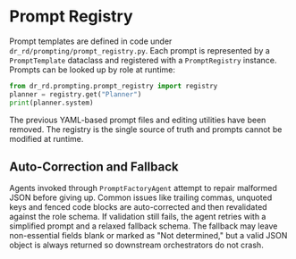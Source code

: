 # Prompt Registry

Prompt templates are defined in code under `dr_rd/prompting/prompt_registry.py`.
Each prompt is represented by a `PromptTemplate` dataclass and registered with a
`PromptRegistry` instance. Prompts can be looked up by role at runtime:

```python
from dr_rd.prompting.prompt_registry import registry
planner = registry.get("Planner")
print(planner.system)
```

The previous YAML-based prompt files and editing utilities have been removed.
The registry is the single source of truth and prompts cannot be modified at
runtime.

## Auto-Correction and Fallback

Agents invoked through `PromptFactoryAgent` attempt to repair malformed JSON
before giving up.  Common issues like trailing commas, unquoted keys and fenced
code blocks are auto-corrected and then revalidated against the role schema. If
validation still fails, the agent retries with a simplified prompt and a
relaxed fallback schema. The fallback may leave non-essential fields blank or
marked as "Not determined," but a valid JSON object is always returned so
downstream orchestrators do not crash.
